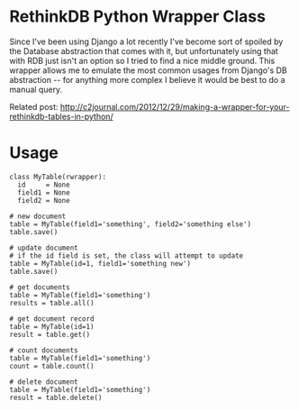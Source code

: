 RethinkDB Python Wrapper Class
==============================
Since I've been using Django a lot recently I've become sort of spoiled by the
Database abstraction that comes with it, but unfortunately using that with RDB
just isn't an option so I tried to find a nice middle ground. This wrapper
allows me to emulate the most common usages from Django's DB abstraction -- for
anything more complex I believe it would be best to do a manual query.

Related post: http://c2journal.com/2012/12/29/making-a-wrapper-for-your-rethinkdb-tables-in-python/

Usage
=====
```
class MyTable(rwrapper):
  id     = None
  field1 = None
  field2 = None

# new document
table = MyTable(field1='something', field2='something else')
table.save()

# update document
# if the id field is set, the class will attempt to update
table = MyTable(id=1, field1='something new')
table.save()

# get documents
table = MyTable(field1='something')
results = table.all()

# get document record
table = MyTable(id=1)
result = table.get()

# count documents
table = MyTable(field1='something')
count = table.count()

# delete document
table = MyTable(field1='something')
result = table.delete()
```
